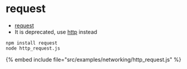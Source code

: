 # request


* [request](https://www.npmjs.com/package/request)
* It is deprecated, use [http](https://nodejs.org/api/http.html) instead

```
npm install request
node http_request.js
```

{% embed include file="src/examples/networking/http_request.js" %}


